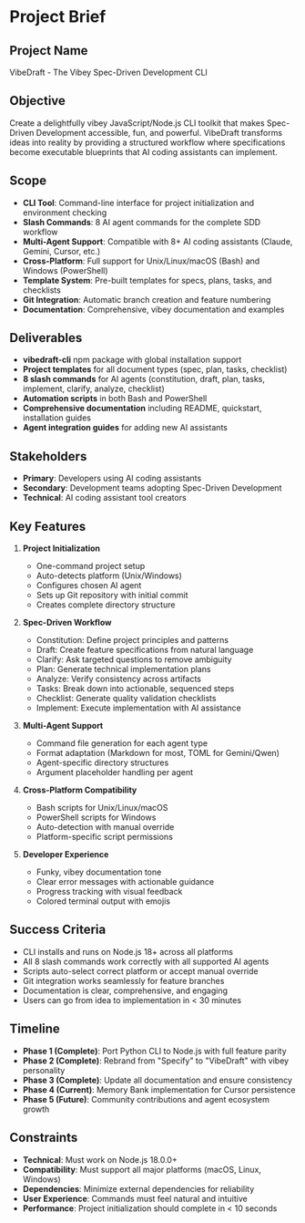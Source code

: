 # Project Brief

## Project Name
VibeDraft - The Vibey Spec-Driven Development CLI

## Objective
Create a delightfully vibey JavaScript/Node.js CLI toolkit that makes Spec-Driven Development accessible, fun, and powerful. VibeDraft transforms ideas into reality by providing a structured workflow where specifications become executable blueprints that AI coding assistants can implement.

## Scope
- **CLI Tool**: Command-line interface for project initialization and environment checking
- **Slash Commands**: 8 AI agent commands for the complete SDD workflow
- **Multi-Agent Support**: Compatible with 8+ AI coding assistants (Claude, Gemini, Cursor, etc.)
- **Cross-Platform**: Full support for Unix/Linux/macOS (Bash) and Windows (PowerShell)
- **Template System**: Pre-built templates for specs, plans, tasks, and checklists
- **Git Integration**: Automatic branch creation and feature numbering
- **Documentation**: Comprehensive, vibey documentation and examples

## Deliverables
- **vibedraft-cli** npm package with global installation support
- **Project templates** for all document types (spec, plan, tasks, checklist)
- **8 slash commands** for AI agents (constitution, draft, plan, tasks, implement, clarify, analyze, checklist)
- **Automation scripts** in both Bash and PowerShell
- **Comprehensive documentation** including README, quickstart, installation guides
- **Agent integration guides** for adding new AI assistants

## Stakeholders
- **Primary**: Developers using AI coding assistants
- **Secondary**: Development teams adopting Spec-Driven Development
- **Technical**: AI coding assistant tool creators

## Key Features

1. **Project Initialization**
   - One-command project setup
   - Auto-detects platform (Unix/Windows)
   - Configures chosen AI agent
   - Sets up Git repository with initial commit
   - Creates complete directory structure

2. **Spec-Driven Workflow**
   - Constitution: Define project principles and patterns
   - Draft: Create feature specifications from natural language
   - Clarify: Ask targeted questions to remove ambiguity
   - Plan: Generate technical implementation plans
   - Analyze: Verify consistency across artifacts
   - Tasks: Break down into actionable, sequenced steps
   - Checklist: Generate quality validation checklists
   - Implement: Execute implementation with AI assistance

3. **Multi-Agent Support**
   - Command file generation for each agent type
   - Format adaptation (Markdown for most, TOML for Gemini/Qwen)
   - Agent-specific directory structures
   - Argument placeholder handling per agent

4. **Cross-Platform Compatibility**
   - Bash scripts for Unix/Linux/macOS
   - PowerShell scripts for Windows
   - Auto-detection with manual override
   - Platform-specific script permissions

5. **Developer Experience**
   - Funky, vibey documentation tone
   - Clear error messages with actionable guidance
   - Progress tracking with visual feedback
   - Colored terminal output with emojis

## Success Criteria
- CLI installs and runs on Node.js 18+ across all platforms
- All 8 slash commands work correctly with all supported AI agents
- Scripts auto-select correct platform or accept manual override
- Git integration works seamlessly for feature branches
- Documentation is clear, comprehensive, and engaging
- Users can go from idea to implementation in < 30 minutes

## Timeline
- **Phase 1 (Complete)**: Port Python CLI to Node.js with full feature parity
- **Phase 2 (Complete)**: Rebrand from "Specify" to "VibeDraft" with vibey personality
- **Phase 3 (Complete)**: Update all documentation and ensure consistency
- **Phase 4 (Current)**: Memory Bank implementation for Cursor persistence
- **Phase 5 (Future)**: Community contributions and agent ecosystem growth

## Constraints
- **Technical**: Must work on Node.js 18.0.0+
- **Compatibility**: Must support all major platforms (macOS, Linux, Windows)
- **Dependencies**: Minimize external dependencies for reliability
- **User Experience**: Commands must feel natural and intuitive
- **Performance**: Project initialization should complete in < 10 seconds

